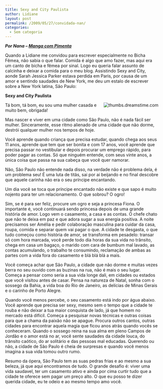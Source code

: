 ```yaml
---
title: Sexy and City Paulista
author: Lidiane
layout: post
permalink: /2009/05/27/convidada-nan/
categories:
  - Sem categoria
---
```

**_Por Nana – <a href="http://www.mangacompimenta.blogspot.com/" target="_blank" rel="noopener noreferrer">Manga com Pimenta</a>_**

Quando a Lidiane me convidou para escrever especialmente no Bicha Fêmea, não sabia o que falar. Comida é algo que amo fazer, mas aqui era um canto de bicha e fêmea por sinal. Logo eu queria falar assunto de calcinha e deixar a comida para o meu blog. Assistindo Sexy and City, aonde Sarah Jessica Parker estava perdida em Paris, por causa de um amor e sentindo saudades de New York, me deu um estalo de escrever sobre a New York latina, São Paulo:

**Sexy and City Paulista**

 <img style="display: inline; margin-left: 0; margin-right: 0;" title="thumbs.dreamstime.com" src="http://www.dreamstime.com/dreamstime-diva-thumb7610395.jpg" alt="thumbs.dreamstime.com" align="right" />Tá bom, tá bom, eu sou uma mulher casada e muito bem, obrigada!
  
Mas nascer e viver em uma cidade como São Paulo, não é nada fácil ser mulher. Sinceramente, esse ritmo alienado de uma cidade que não dorme, destrói qualquer mulher nos tempos de hoje. 

Você aprende quando criança que precisa estudar, quando chega aos seus 11 anos, aprende que tem que ser bonita e com 17 anos, você aprende que precisa passar no vestibular e depois procurar um emprego rápido, para poder pagar as contas. Só que ninguém entende, com seus vinte anos, a única coisa que passa na sua cabeça que você quer namorar.

Não, São Paulo não entende nada disso, na verdade não é problema dela, é um problema seu! É uma luta de titãs, sai por ai beijando e no final descobre que aquele carinha não era o seu príncipe encantando.
  
Um dia você se toca que príncipe encantado não existe e que sapo é muito nojento para ter um relacionamento. O que sobrou? O ogro!

Sim, se é para ser feliz, procure um ogro e seja a princesa Fiona. O importante é, você continuará sendo princesa depois de uma grande história de amor. Logo vem o casamento, a casa e as contas. O chefe chato que não te deixa em paz e que adora sugar a sua energia positiva. A noite precisamos ser Amélia e pedir colaboração masculina para cuidar da casa, roupa, comida e separar quem vai pagar o que. A cidade te desgasta, o que tudo começou como história de amor, se transforma em pesadelo: transar só com hora marcada, você perde todo dia horas da sua vida no trânsito, chega em casa um bagaço, o marido com cara de bumbum mal lavado, as contas acumulando, o trabalho te consumindo, reclamação de ambas as partes com a vida fora do casamento e blá blá blá a mais.

Você começa achar que São Paulo, a cidade que não dorme e muitas vezes berra no seu ouvido com as buzinas na rua, não é mais o seu lugar. Começa a pensar como seria a sua vida longe dali, em cidades ou estados que você visitou antes de casar. Pensa na natureza de Natal, sonha com o sossego da Bahia, a vida boa do Rio de Janeiro, as delícias de Minas Gerais e o carinho de Porto Alegre.

Quando você menos percebe, o seu casamento está indo por água abaixo. Você aprende que precisa ser sexy, mesmo sem o tempo que a cidade te rouba e não deixar a tua maior conquista de lado, já que homem no mercado está difícil. Começa a pesquisar novas técnicas e outras coisas para que a chama da paixão não se apague. Procura outros cantos, outras cidades para encontrar aquela magia que ficou anos atrás quando vocês se conheceram. Quando o sossego reina na sua alma em pleno Campos de Jordão e o amor está no ar, você sente saudades da cidade louca, do trânsito caótico, do ar solitário e das pessoas mal educadas. Querendo ou não, a cidade de São Paulo é cheia de surpresas e quando você menos imagina a sua vida tomou outro rumo.

Resumo da ópera, São Paulo tem as suas pedras frias e ao mesmo a sua beleza, já que aqui encontramos de tudo. O grande desafio é: viver uma vida saudavel, ter um casamento ativo e ainda por cima curtir tudo que a cidade te oferece sem pagar um preço alto. O que eu posso te dizer querida cidade, eu te odeio e ao mesmo tempo amo você.